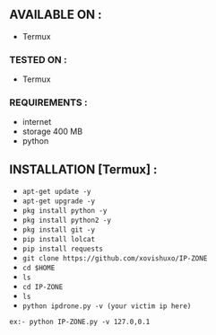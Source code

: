 ## AVAILABLE ON :

* Termux

### TESTED ON :

* Termux

### REQUIREMENTS :
* internet
* storage 400 MB
* python

## INSTALLATION [Termux] :

* `apt-get update -y`
* `apt-get upgrade -y`
* `pkg install python -y`
* `pkg install python2 -y`
* `pkg install git -y`
* `pip install lolcat`
* `pip install requests`
* `git clone https://github.com/xovishuxo/IP-ZONE`
* `cd $HOME`
* `ls`
* `cd IP-ZONE`
* `ls`
* `python ipdrone.py -v (your victim ip here)`
```
ex:- python IP-ZONE.py -v 127.0,0.1
